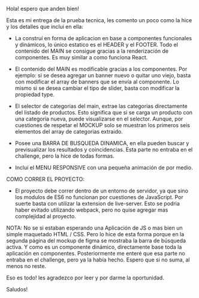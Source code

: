 Hola! espero que anden bien!

Esta es mi entrega de la prueba tecnica, les comento un poco como la hice y los detalles que inclui en ella:

- La construí en forma de aplicacion en base a componentes funcionales y dinámicos, lo único estatico es el HEADER y el FOOTER. Todo el contenido del MAIN se consigue gracias a la renderización de componentes. Es muy similar a como funciona React.

- El contenido del MAIN es modificable gracias a los componentes. Por ejemplo: si se desea agregar un banner nuevo o quitar uno viejo, basta con modificar  el array de banners que se envía al componente. Lo mismo si se desea cambiar el tipo de slider, basta con modificar la propiedad type.

- El selector de categorias del main, extrae las categorias directamente del listado de productos. Esto significa que si se carga un producto con una categoria nueva, puede visualizarse en el selector. Aunque, por cuestiones de respetar el MOCKUP solo se muestran los primeros seis elementos del array de categorias extraido.

- Posee una BARRA DE BUSQUEDA DINAMICA, en ella pueden buscar y previsualizar los resultados y coincidencias. Esta parte no entraba en el challenge, pero la hice de todas formas.

- Incluí el MENU RESPONSIVE con una pequeña animación de por medio.


COMO CORRER EL PROYECTO:

- El proyecto debe correr dentro de un entorno de servidor, ya que sino los modulos de ES6 no funcionan por cuestiones de JavaScript. Por suerte basta con 
  utilizar la extension de live-server. Esto se podria haber evitado utilizando webpack, pero no quise agregar mas complejidad al proyecto.


NOTA: No se si estaban esperando una Aplicación de JS o mas bien un simple maquetado HTML / CSS. Pero lo hice de esta forma porque en la segunda página
      del mockup de figma se mostraba la barra de búsqueda activa. Y como es un componente dinámico, directamente base toda la aplicación en componentes.
      Posteriormente me enteré que esa parte no entraba en el challenge, pero ya la había hecho. Espero que si no suma, al menos no reste. 


Eso es todo! les agradezco por leer y por darme la oportunidad. 

Saludos!